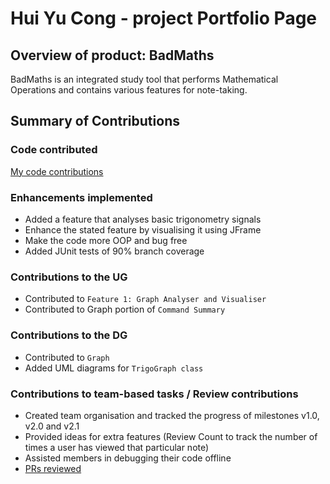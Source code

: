 # Hui Yu Cong - project Portfolio Page

## Overview of product: BadMaths

BadMaths is an integrated study tool that performs Mathematical Operations and contains 
various features for note-taking.

## Summary of Contributions

### Code contributed
[My code contributions](https://nus-cs2113-ay2223s2.github.io/tp-dashboard/?search=&sort=groupTitle&sortWithin=title&timeframe=commit&mergegroup=&groupSelect=groupByRepos&breakdown=true&checkedFileTypes=docs~functional-code~test-code~other&since=2023-02-17&tabOpen=true&tabType=authorship&tabAuthor=YC-Michael&tabRepo=AY2223S2-CS2113-F10-2%2Ftp%5Bmaster%5D&authorshipIsMergeGroup=false&authorshipFileTypes=docs~functional-code~test-code~other&authorshipIsBinaryFileTypeChecked=false&authorshipIsIgnoredFilesChecked=false)

### Enhancements implemented

- Added a feature that analyses basic trigonometry signals
- Enhance the stated feature by visualising it using JFrame
- Make the code more OOP and bug free
- Added JUnit tests of 90% branch coverage

### Contributions to the UG

- Contributed to `Feature 1: Graph Analyser and Visualiser`
- Contributed to Graph portion of `Command Summary`

### Contributions to the DG

- Contributed to `Graph` 
- Added UML diagrams for `TrigoGraph class`

### Contributions to team-based tasks / Review contributions

- Created team organisation and tracked the progress of milestones v1.0, v2.0 and v2.1
- Provided ideas for extra features (Review Count to track the number of times a user has viewed that particular note)
- Assisted members in debugging their code offline
- [PRs reviewed](https://github.com/AY2223S2-CS2113-F10-2/tp/pulls?q=is%3Apr+reviewed-by%3AYC-Michael)
